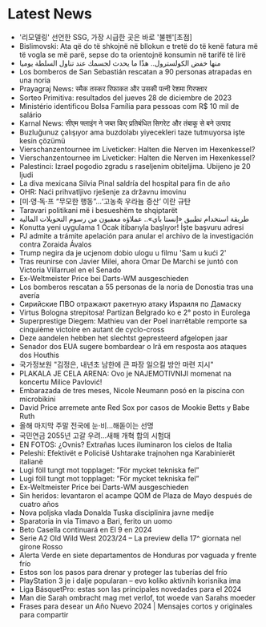 # Latest News
-  '리모델링' 선언한 SSG, 가장 시급한 곳은 바로 '불펜'[초점]
-  Bislimovski: Ata që do të shkojnë në bllokun e tretë do të kenë fatura më të vogla se më parë, sepse do ta orientojnë konsumin në tarifë të lirë
-  منها خفض الكولسترول.. هذًا ما يحدث لجسمك عند تناول السلطة يوميا
-  Los bomberos de San Sebastián rescatan a 90 personas atrapadas en una noria
-  Prayagraj News: स्मैक तस्कर रिफाकत और उसकी पत्नी रेशमा गिरफ्तार
-  Sorteo Primitiva: resultados del jueves 28 de diciembre de 2023
-  Ministério identificou Bolsa Família para pessoas com R$ 10 mil de salário
-  Karnal News: सीएम फ्लाइंग ने जब्त किए प्रतिबंधित सिगरेट और तंबाकू से बने उत्पाद
-  Buzluğunuz çalışıyor ama buzdolabı yiyecekleri taze tutmuyorsa işte kesin çözümü
-  Vierschanzentournee im Liveticker: Halten die Nerven im Hexenkessel?
-  Vierschanzentournee im Liveticker: Halten die Nerven im Hexenkessel?
-  Palestinci: Izrael pogodio zgradu s raseljenim obiteljima. Ubijeno je 20 ljudi
-  La diva mexicana Silvia Pinal saldría del hospital para fin de año
-  OHR: Naći prihvatljivo rješenje za državnu imovinu
-  [미·영·독·프 “무모한 행동”…‘고농축 우라늄 증산’ 이란 규탄
-  Taravari politikani më i besueshëm te shqiptarët
-  طريقة استخدام تطبيق «إنستا باي».. عملاؤه معفيون من رسوم التحويلات المالية
-  Konutta yeni uygulama 1 Ocak itibarıyla başlıyor! İşte başvuru adresi
-  PJ admite a trámite apelación para anular el archivo de la investigación contra Zoraida Ávalos
-  Trump negira da je ucjenom dobio ulogu u filmu 'Sam u kući 2'
-  Tras reunirse con Javier Milei, ahora Omar De Marchi se juntó con Victoria Villarruel en el Senado
-  Ex-Weltmeister Price bei Darts-WM ausgeschieden
-  Los bomberos rescatan a 55 personas de la noria de Donostia tras una avería
-  Сирийские ПВО отражают ракетную атаку Израиля по Дамаску
-  Virtus Bologna strepitosa! Partizan Belgrado ko e 2° posto in Eurolega
-  Superprestige Diegem: Mathieu van der Poel inarrêtable remporte sa cinquième victoire en autant de cyclo-cross
-  Deze aandelen hebben het slechtst gepresteerd afgelopen jaar
-  Senador dos EUA sugere bombardear o Irã em resposta aos ataques dos Houthis
-  국가정보원 "김정은, 내년초 남한에 큰 파장 일으킬 방안 마련 지시"
-  PLAKALA JE CELA ARENA: Ovo je NAJEMOTIVNIJI momenat na koncertu Milice Pavlović!
-  Embarazada de tres meses, Nicole Neumann posó en la piscina con microbikini
-  David Price arremete ante Red Sox por casos de Mookie Betts y Babe Ruth
-  올해 마지막 주말 전국에 눈·비…해돋이는 선명
-  국민연금 2055년 고갈 우려…새해 개혁 합의 시험대
-  EN FOTOS: ¿Ovnis? Extrañas luces iluminaron los cielos de Italia
-  Peleshi: Efektivët e Policisë Ushtarake trajnohen nga Karabinierët italianë
-  Lugi föll tungt mot topplaget: ”För mycket tekniska fel”
-  Lugi föll tungt mot topplaget: ”För mycket tekniska fel”
-  Ex-Weltmeister Price bei Darts-WM ausgeschieden
-  Sin heridos: levantaron el acampe QOM de Plaza de Mayo después de cuatro años
-  Nova poljska vlada Donalda Tuska disciplinira javne medije
-  Sparatoria in via Timavo a Bari, ferito un uomo
-  Beto Casella continuará en El 9 en 2024
-  Serie A2 Old Wild West 2023/24 – La preview della 17^ giornata nel girone Rosso
-  Alerta Verde en siete departamentos de Honduras por vaguada y frente frío
-  Estos son los pasos para drenar y proteger las tuberías del frío
-  PlayStation 3 je i dalje popularan – evo koliko aktivnih korisnika ima
-  Liga BásquetPro: estas son las principales novedades para el 2024
-  Man die Sarah ombracht mag met verlof, tot woede van Sarahs moeder
-  Frases para desear un Año Nuevo 2024 | Mensajes cortos y originales para compartir
